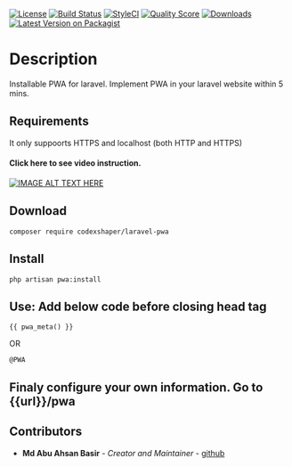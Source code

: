 [![License](http://img.shields.io/:license-mit-blue.svg?style=flat-square)](http://badges.mit-license.org)
[![Build Status](https://travis-ci.org/Codexshaper/laravel-pwa.svg?branch=master)](https://travis-ci.org/Codexshaper/laravel-pwa)
[![StyleCI](https://github.styleci.io/repos/279073965/shield?branch=master)](https://github.styleci.io/repos/279073965?branch=master)
[![Quality Score](https://img.shields.io/scrutinizer/g/Codexshaper/laravel-pwa.svg?style=flat-square)](https://scrutinizer-ci.com/g/Codexshaper/laravel-pwa)
[![Downloads](https://poser.pugx.org/Codexshaper/laravel-pwa/d/total.svg)](https://packagist.org/packages/Codexshaper/laravel-pwa)
[![Latest Version on Packagist](https://img.shields.io/packagist/v/Codexshaper/laravel-pwa.svg?style=flat-square)](https://packagist.org/packages/Codexshaper/laravel-pwa)

# Description
Installable PWA for laravel. Implement PWA in your laravel website within 5 mins.

## Requirements
It only suppoorts HTTPS and localhost (both HTTP and HTTPS)

#### Click here to see video instruction.

[![IMAGE ALT TEXT HERE](https://img.youtube.com/vi/kDcy5cFH670/0.jpg)](https://www.youtube.com/watch?v=kDcy5cFH670)

## Download
```
composer require codexshaper/laravel-pwa
```

## Install

```
php artisan pwa:install
```

## Use: Add below code before closing head tag

```
{{ pwa_meta() }}
```

OR

```
@PWA
```

## Finaly configure your own information. Go to {{url}}/pwa

## Contributors

* **Md Abu Ahsan Basir** - *Creator and Maintainer* - [github](https://github.com/maab16)
